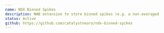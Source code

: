 ```yaml
---
name: NDX Binned Spikes
description: NWB extension to store binned spikes (e.g. a non-averaged PSTH) with respect to time events. Designed to store counts of spikes around a set of events like stimuli or behavioral events, with support for multiple conditions and unit-specific data organization.
status: Active
github: https://github.com/catalystneuro/ndx-binned-spikes
---
```

